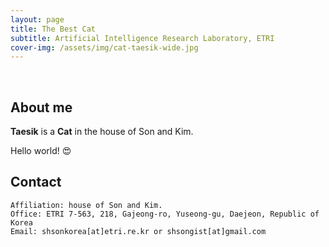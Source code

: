 ```yaml
---
layout: page
title: The Best Cat
subtitle: Artificial Intelligence Research Laboratory, ETRI
cover-img: /assets/img/cat-taesik-wide.jpg
---
```


<br/>

## About me

**Taesik** is a **Cat** in the house of Son and Kim.

Hello world! &#128525;

## Contact

```
Affiliation: house of Son and Kim.
Office: ETRI 7-563, 218, Gajeong-ro, Yuseong-gu, Daejeon, Republic of Korea
Email: shsonkorea[at]etri.re.kr or shsongist[at]gmail.com
```
